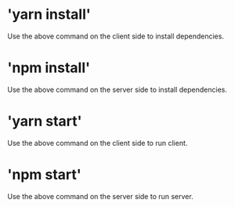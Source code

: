 # 'yarn install'
Use the above command on the client side to install dependencies.

# 'npm install'
Use the above command on the server  side to install dependencies.

# 'yarn start'
Use the above command on the client side to run client.

# 'npm start'
Use the above command on the server side to run server.
